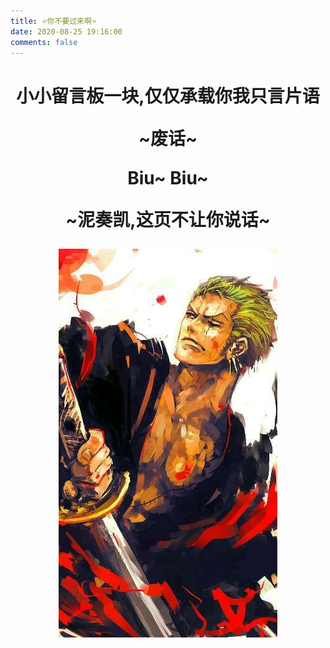 ```yaml
---
title: ⭐你不要过来啊⭐
date: 2020-08-25 19:16:00
comments: false
---
```

<!--
 * @Author: Weidows
 * @Date: 2020-08-25 19:14:35
 * @LastEditors: Weidows
 * @LastEditTime: 2020-08-27 11:53:55
 * @FilePath: \Weidows\Website\source\tags\comment.md
-->

<h1 align="center">
  小小留言板一块,仅仅承载你我只言片语
  
  ~废话~

  Biu~ Biu~

  ~泥奏凯,这页不让你说话~

  ![索大](../images/Onepiece/QQ图片20190624124419.jpg)
</h1>